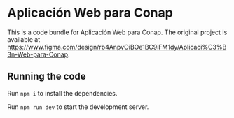 
  # Aplicación Web para Conap

  This is a code bundle for Aplicación Web para Conap. The original project is available at https://www.figma.com/design/rb4AnpvOiBOe1BC9iFM1dy/Aplicaci%C3%B3n-Web-para-Conap.

  ## Running the code

  Run `npm i` to install the dependencies.

  Run `npm run dev` to start the development server.
  